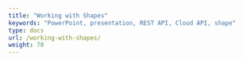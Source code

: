 ```yaml
---
title: "Working with Shapes"
keywords: "PowerPoint, presentation, REST API, Cloud API, shape"
type: docs
url: /working-with-shapes/
weight: 70
---
```

